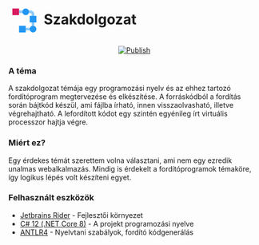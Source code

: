 <h1>
    <svg style="vertical-align: middle" width="64px" height="64px" viewBox="0 0 1024 1024" class="icon" xmlns="http://www.w3.org/2000/svg"><path d="M704 192H234.666667v85.333333h469.333333c23.466667 0 42.666667 19.2 42.666667 42.666667v426.666667H490.666667v85.333333h341.333333V320c0-70.4-57.6-128-128-128z" fill="#90CAF9" /><path d="M128 128h213.333333v213.333333H128z" fill="#D81B60" /><path d="M682.666667 362.666667h213.333333v213.333333H682.666667zM341.333333 682.666667h213.333334v213.333333H341.333333z" fill="#2196F3" /><path d="M554.666667 234.666667m-106.666667 0a106.666667 106.666667 0 1 0 213.333333 0 106.666667 106.666667 0 1 0-213.333333 0Z" fill="#2196F3" /><path d="M789.333333 789.333333m-106.666666 0a106.666667 106.666667 0 1 0 213.333333 0 106.666667 106.666667 0 1 0-213.333333 0Z" fill="#2196F3" /></svg>
    <span>Szakdolgozat</span>    
</h1>

<div style="text-align: center">

  [![Publish](https://github.com/TacticalCamel/szakdolgozat/actions/workflows/dotnet.yml/badge.svg?event=push)](https://github.com/TacticalCamel/szakdolgozat/releases/latest)

</div>

### A téma

A szakdolgozat témája egy programozási nyelv és az ehhez tartozó fordítóprogram megtervezése és elkészítése.
A forráskódból a fordítás során bájtkód készül, ami fájlba írható, innen visszaolvasható, illetve végrehajtható.
A lefordított kódot egy szintén egyénileg írt virtuális processzor hajtja végre.

### Miért ez?

Egy érdekes témát szerettem volna választani, ami nem egy ezredik unalmas webalkalmazás. Mindig is érdekelt a fordítóprogramok témaköre, így logikus lépés volt készíteni egyet.

### Felhasznált eszközök

- <a href="https://www.jetbrains.com/rider/">Jetbrains Rider</a> - Fejlesztői környezet
- <a href="https://dotnet.microsoft.com/en-us/languages/csharp">C# 12 (.NET Core 8)</a> - A projekt programozási nyelve
- <a href="https://github.com/antlr/antlr4">ANTLR4</a> - Nyelvtani szabályok, fordító kódgenerálás
